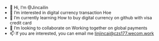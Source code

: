 - 👋 Hi, I’m @Jincailin
- 👀 I’m interested in digital currency transaction Hoe 
- 🌱 I’m currently learning How to buy digital currency on github with visa credit card
- 💞️ I’m looking to collaborate on Working together on global payments
- 📫 If you are interested, you can email me linjincai@czs177.wecom.work

<!---
Jincailin/Jincailin is a ✨ special ✨ repository because its `README.md` (this file) appears on your GitHub profile.
You can click the Preview link to take a look at your changes.
--->
